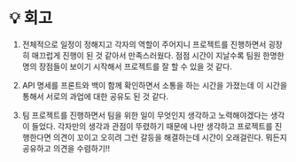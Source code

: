 # 💡 회고 

1. 전체적으로 일정이 정해지고 각자의 역할이 주어지니 프로젝트를 진행하면서 굉장히 매끄럽게 진행이 된 것 같아서 만족스러웠다. 점점 시간이 지날수록 팀원 한명한명의 장점들이 보이기 시작해서 프로젝트를 잘 할 수 있을 것 같다.

2. API 명세를 프론트와 백이 함께 확인하면서 소통을 하는 시간을 가졌는데 이 시간을 통해서 서로의 과업에 대한 공유도 된 것 같다. 

3. 팀 프로젝트를 진행하면서 팀을 위한 일이 무엇인지 생각하고 노력해야겠다는 생각이 들었다. 각자만의 생각과 관점이 뚜렸하기 때문에 나만 생각하고 프로젝트를 진행한다면 의견이 꼬이고 오히려 그런 갈등을 해결하는데 시간이 오래걸린다. 뭐든지 공유하고 의견을 수렴하기!!
